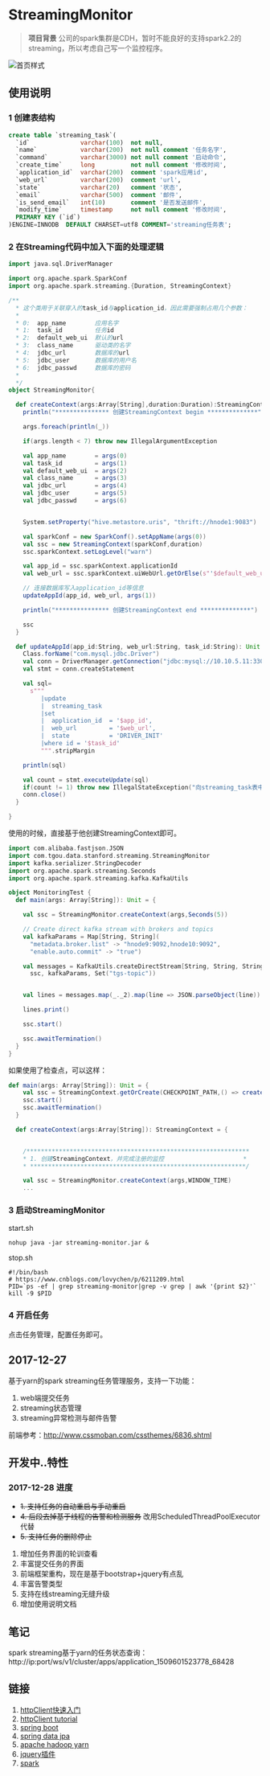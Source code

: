 # StreamingMonitor

> **项目背景** 公司的spark集群是CDH，暂时不能良好的支持spark2.2的streaming，所以考虑自己写一个监控程序。

![首页样式](https://raw.githubusercontent.com/xinghalo/StreamingMonitor/master/description/img/Jietu20171228-162819.jpg)

## 使用说明

### 1 创建表结构
```sql
create table `streaming_task`(
  `id`              varchar(100)  not null,
  `name`            varchar(200)  not null comment '任务名字',
  `command`         varchar(3000) not null comment '启动命令',
  `create_time`     long          not null comment '修改时间',
  `application_id`  varchar(200)  comment 'spark应用id',
  `web_url`         varchar(200)  comment 'url',
  `state`           varchar(20)   comment '状态',
  `email`           varchar(500)  comment '邮件',
  `is_send_email`   int(10)       comment '是否发送邮件',
  `modify_time`     timestamp     not null comment '修改时间',
  PRIMARY KEY (`id`)
)ENGINE=INNODB  DEFAULT CHARSET=utf8 COMMENT='streaming任务表';
```
### 2 在Streaming代码中加入下面的处理逻辑

```scala
import java.sql.DriverManager

import org.apache.spark.SparkConf
import org.apache.spark.streaming.{Duration, StreamingContext}

/**
  * 这个类用于关联穿入的task_id与application_id，因此需要强制占用几个参数：
  *
  * 0:  app_name        应用名字
  * 1:  task_id         任务id
  * 2:  default_web_ui  默认的url
  * 3:  class_name      驱动类的名字
  * 4:  jdbc_url        数据库的url
  * 5:  jdbc_user       数据库的用户名
  * 6:  jdbc_passwd     数据库的密码
  *
  */
object StreamingMonitor{

  def createContext(args:Array[String],duration:Duration):StreamingContext = {
    println("*************** 创建StreamingContext begin **************")

    args.foreach(println(_))

    if(args.length < 7) throw new IllegalArgumentException

    val app_name        = args(0)
    val task_id         = args(1)
    val default_web_ui  = args(2)
    val class_name      = args(3)
    val jdbc_url        = args(4)
    val jdbc_user       = args(5)
    val jdbc_passwd     = args(6)


    System.setProperty("hive.metastore.uris", "thrift://hnode1:9083")

    val sparkConf = new SparkConf().setAppName(args(0))
    val ssc = new StreamingContext(sparkConf,duration)
    ssc.sparkContext.setLogLevel("warn")

    val app_id = ssc.sparkContext.applicationId
    val web_url = ssc.sparkContext.uiWebUrl.getOrElse(s"'$default_web_ui'")

    // 连接数据库写入application_id等信息
    updateAppId(app_id, web_url, args(1))

    println("*************** 创建StreamingContext end **************")

    ssc
  }

  def updateAppId(app_id:String, web_url:String, task_id:String): Unit ={
    Class.forName("com.mysql.jdbc.Driver")
    val conn = DriverManager.getConnection("jdbc:mysql://10.10.5.11:3306/recommend", "xinhailong", "test!@3$xhl")
    val stmt = conn.createStatement

    val sql=
      s"""
         |update
         |  streaming_task
         |set
         |  application_id  = '$app_id',
         |  web_url         = '$web_url',
         |  state           = 'DRIVER_INIT'
         |where id = '$task_id'
         """.stripMargin

    println(sql)

    val count = stmt.executeUpdate(sql)
    if(count != 1) throw new IllegalStateException("向streaming_task表中写入app_id失败，请查看相关表，是否存在task_id")
    conn.close()
  }

}
```

使用的时候，直接基于他创建StreamingContext即可。
```scala
import com.alibaba.fastjson.JSON
import com.tgou.data.stanford.streaming.StreamingMonitor
import kafka.serializer.StringDecoder
import org.apache.spark.streaming.Seconds
import org.apache.spark.streaming.kafka.KafkaUtils

object MonitoringTest {
  def main(args: Array[String]): Unit = {

    val ssc = StreamingMonitor.createContext(args,Seconds(5))

    // Create direct kafka stream with brokers and topics
    val kafkaParams = Map[String, String](
      "metadata.broker.list" -> "hnode9:9092,hnode10:9092",
      "enable.auto.commit" -> "true")

    val messages = KafkaUtils.createDirectStream[String, String, StringDecoder, StringDecoder](
      ssc, kafkaParams, Set("tgs-topic"))


    val lines = messages.map(_._2).map(line => JSON.parseObject(line))

    lines.print()

    ssc.start()

    ssc.awaitTermination()
  }
}
```
如果使用了检查点，可以这样：
```scala
def main(args: Array[String]): Unit = {
    val ssc = StreamingContext.getOrCreate(CHECKPOINT_PATH,() => createContext(args))
    ssc.start()
    ssc.awaitTermination()
  }

  def createContext(args:Array[String]): StreamingContext = {


    /**************************************************************
    * 1. 创建StreamingContext，并完成注册的监控                      *
    * ************************************************************/

    val ssc = StreamingMonitor.createContext(args,WINDOW_TIME)
    ...
```
### 3 启动StreamingMonitor

start.sh
```sbtshell
nohup java -jar streaming-monitor.jar &
```

stop.sh
```sbtshell
#!/bin/bash
# https://www.cnblogs.com/lovychen/p/6211209.html
PID=`ps -ef | grep streaming-monitor|grep -v grep | awk '{print $2}'`
kill -9 $PID
```

### 4 开启任务

点击任务管理，配置任务即可。

## 2017-12-27

基于yarn的spark streaming任务管理服务，支持一下功能：

1. web端提交任务
2. streaming状态管理
3. streaming异常检测与邮件告警

前端参考：http://www.cssmoban.com/cssthemes/6836.shtml

## 开发中..特性

### 2017-12-28 进度

- ~~1. 支持任务的自动重启与手动重启~~
- ~~4. 后段去掉基于线程的告警和检测服务~~ 改用ScheduledThreadPoolExecutor代替
- ~~5. 支持任务的删除停止~~

1. 增加任务界面的轮训查看
1. 丰富提交任务的界面
2. 前端框架重构，现在是基于bootstrap+jquery有点乱
3. 丰富告警类型
4. 支持在线streaming无缝升级
5. 增加使用说明文档

## 笔记

spark streaming基于yarn的任务状态查询：http://ip:port/ws/v1/cluster/apps/application_1509601523778_68428

## 链接

1. [httpClient快速入门](http://hc.apache.org/httpcomponents-client-4.5.x/quickstart.html)
2. [httpClient tutorial](http://hc.apache.org/httpcomponents-client-4.5.x/tutorial/html/index.html)
3. [spring boot](https://docs.spring.io/spring-boot/docs/2.0.0.BUILD-SNAPSHOT/reference/htmlsingle/)
4. [spring data jpa](https://docs.spring.io/spring-data/jpa/docs/current/reference/html/)
5. [apache hadoop yarn](https://hadoop.apache.org/docs/current/hadoop-yarn/hadoop-yarn-site/NodeManagerRest.html#Application_API)
6. [jquery插件](http://www.jq22.com/jquery-plugins%E5%9E%82%E7%9B%B4%E5%AF%BC%E8%88%AA-1-jq)
7. [spark](http://spark.apache.org/docs/latest/)
